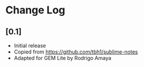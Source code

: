 # Change Log

## [0.1]

- Initial release
- Copied from https://github.com/tbh1/sublime-notes
- Adapted for GEM Lite by Rodrigo Amaya
